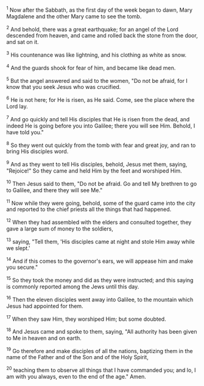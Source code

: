 <sup>1</sup> 
Now after the Sabbath, as the first day of the week began to dawn, Mary Magdalene and the other Mary came to see the tomb. 

<sup>2</sup> 
And behold, there was a great earthquake; for an angel of the Lord descended from heaven, and came and rolled back the stone from the door, and sat on it. 

<sup>3</sup> 
His countenance was like lightning, and his clothing as white as snow. 

<sup>4</sup> 
And the guards shook for fear of him, and became like dead men. 

<sup>5</sup> 
But the angel answered and said to the women, "Do not be afraid, for I know that you seek Jesus who was crucified. 

<sup>6</sup> 
He is not here; for He is risen, as He said. Come, see the place where the Lord lay. 

<sup>7</sup> 
And go quickly and tell His disciples that He is risen from the dead, and indeed He is going before you into Galilee; there you will see Him. Behold, I have told you." 

<sup>8</sup> 
So they went out quickly from the tomb with fear and great joy, and ran to bring His disciples word.

<sup>9</sup> 
And as they went to tell His disciples, behold, Jesus met them, saying, "Rejoice!" So they came and held Him by the feet and worshiped Him. 

<sup>10</sup> 
Then Jesus said to them, "Do not be afraid. Go and tell My brethren to go to Galilee, and there they will see Me." 

<sup>11</sup> 
Now while they were going, behold, some of the guard came into the city and reported to the chief priests all the things that had happened. 

<sup>12</sup> 
When they had assembled with the elders and consulted together, they gave a large sum of money to the soldiers, 

<sup>13</sup> 
saying, "Tell them, 'His disciples came at night and stole Him away while we slept.' 

<sup>14</sup> 
And if this comes to the governor's ears, we will appease him and make you secure." 

<sup>15</sup> 
So they took the money and did as they were instructed; and this saying is commonly reported among the Jews until this day.

<sup>16</sup> 
Then the eleven disciples went away into Galilee, to the mountain which Jesus had appointed for them. 

<sup>17</sup> 
When they saw Him, they worshiped Him; but some doubted. 

<sup>18</sup> 
And Jesus came and spoke to them, saying, "All authority has been given to Me in heaven and on earth. 

<sup>19</sup> 
Go therefore and make disciples of all the nations, baptizing them in the name of the Father and of the Son and of the Holy Spirit, 

<sup>20</sup> 
teaching them to observe all things that I have commanded you; and lo, I am with you always, even to the end of the age." Amen.